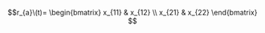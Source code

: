$$r_{a}\(t)=
\begin{bmatrix}
    x_{11}       & x_{12} \\
    x_{21}       & x_{22}
\end{bmatrix}
$$
